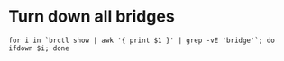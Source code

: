 # Turn down all bridges
```
for i in `brctl show | awk '{ print $1 }' | grep -vE 'bridge'`; do ifdown $i; done
```
